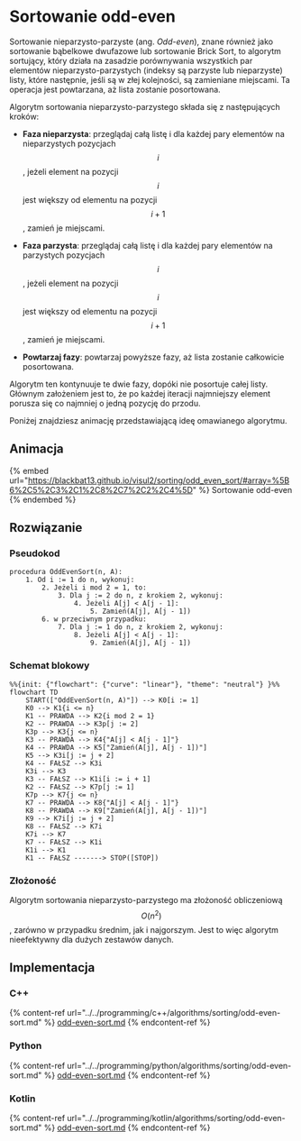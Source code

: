 # Sortowanie odd-even

Sortowanie nieparzysto-parzyste (ang. *Odd-even*), znane również jako sortowanie bąbelkowe dwufazowe lub sortowanie Brick Sort, to algorytm sortujący, który działa na zasadzie porównywania wszystkich par elementów nieparzysto-parzystych (indeksy są parzyste lub nieparzyste) listy, które następnie, jeśli są w złej kolejności, są zamieniane miejscami. Ta operacja jest powtarzana, aż lista zostanie posortowana.

Algorytm sortowania nieparzysto-parzystego składa się z następujących kroków:

- **Faza nieparzysta**: przeglądaj całą listę i dla każdej pary elementów na nieparzystych pozycjach $$i$$, jeżeli element na pozycji $$i$$ jest większy od elementu na pozycji $$i+1$$, zamień je miejscami.

- **Faza parzysta**: przeglądaj całą listę i dla każdej pary elementów na parzystych pozycjach $$i$$, jeżeli element na pozycji $$i$$ jest większy od elementu na pozycji $$i+1$$, zamień je miejscami.

- **Powtarzaj fazy**: powtarzaj powyższe fazy, aż lista zostanie całkowicie posortowana.

Algorytm ten kontynuuje te dwie fazy, dopóki nie posortuje całej listy. Głównym założeniem jest to, że po każdej iteracji najmniejszy element porusza się co najmniej o jedną pozycję do przodu.

Poniżej znajdziesz animację przedstawiającą ideę omawianego algorytmu.

## Animacja

{% embed url="https://blackbat13.github.io/visul2/sorting/odd_even_sort/#array=%5B6%2C5%2C3%2C1%2C8%2C7%2C2%2C4%5D" %}
Sortowanie odd-even
{% endembed %}

## Rozwiązanie

### Pseudokod

```
procedura OddEvenSort(n, A):
    1. Od i := 1 do n, wykonuj:
        2. Jeżeli i mod 2 = 1, to:
            3. Dla j := 2 do n, z krokiem 2, wykonuj:
                4. Jeżeli A[j] < A[j - 1]:
                    5. Zamień(A[j], A[j - 1])
        6. w przeciwnym przypadku:
            7. Dla j := 1 do n, z krokiem 2, wykonuj:
                8. Jeżeli A[j] < A[j - 1]:
                    9. Zamień(A[j], A[j - 1])
```

### Schemat blokowy

```mermaid
%%{init: {"flowchart": {"curve": "linear"}, "theme": "neutral"} }%%
flowchart TD
    START(["OddEvenSort(n, A)"]) --> K0[i := 1]
    K0 --> K1{i <= n}
    K1 -- PRAWDA --> K2{i mod 2 = 1}
    K2 -- PRAWDA --> K3p[j := 2]
    K3p --> K3{j <= n}
    K3 -- PRAWDA --> K4{"A[j] < A[j - 1]"}
    K4 -- PRAWDA --> K5["Zamień(A[j], A[j - 1])"]
    K5 --> K3i[j := j + 2]
    K4 -- FAŁSZ --> K3i
    K3i --> K3
    K3 -- FAŁSZ --> K1i[i := i + 1]
    K2 -- FAŁSZ --> K7p[j := 1]
    K7p --> K7{j <= n}
    K7 -- PRAWDA --> K8{"A[j] < A[j - 1]"}
    K8 -- PRAWDA --> K9["Zamień(A[j], A[j - 1])"]
    K9 --> K7i[j := j + 2]
    K8 -- FAŁSZ --> K7i
    K7i --> K7
    K7 -- FAŁSZ --> K1i
    K1i --> K1
    K1 -- FAŁSZ -------> STOP([STOP])
```

### Złożoność

Algorytm sortowania nieparzysto-parzystego ma złożoność obliczeniową $$O(n^2)$$, zarówno w przypadku średnim, jak i najgorszym. Jest to więc algorytm nieefektywny dla dużych zestawów danych.

## Implementacja

### C++

{% content-ref url="../../programming/c++/algorithms/sorting/odd-even-sort.md" %}
[odd-even-sort.md](../../programming/c++/algorithms/sorting/odd-even-sort.md)
{% endcontent-ref %}

### Python

{% content-ref url="../../programming/python/algorithms/sorting/odd-even-sort.md" %}
[odd-even-sort.md](../../programming/python/algorithms/sorting/odd-even-sort.md)
{% endcontent-ref %}

### Kotlin

{% content-ref url="../../programming/kotlin/algorithms/sorting/odd-even-sort.md" %}
[odd-even-sort.md](../../programming/kotlin/algorithms/sorting/odd-even-sort.md)
{% endcontent-ref %}